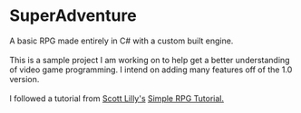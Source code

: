 # SuperAdventure
A basic RPG made entirely in C# with a custom built engine.
<br><br>
This is a sample project I am working on to help get a better understanding of video game programming. I intend on adding many features off of the 1.0 version. 
<br><br>
I followed a tutorial from <a href="https://scottlilly.com/">Scott Lilly's</a> <a href="https://scottlilly.com/learn-c-by-building-a-simple-rpg-index/"> Simple RPG Tutorial.

